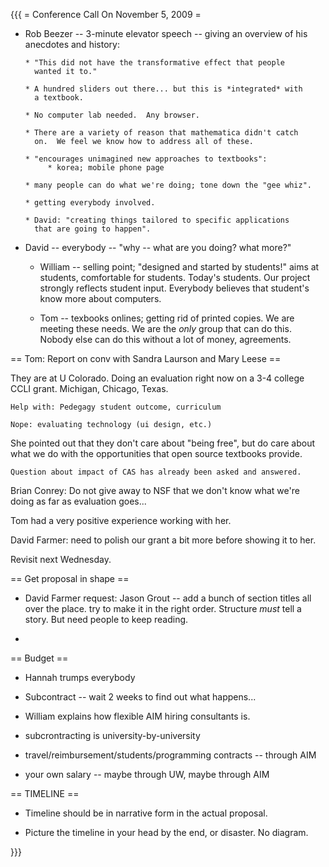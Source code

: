 {{{
= Conference Call On November 5, 2009 =

  * Rob Beezer -- 3-minute elevator speech -- giving an overview of
    his anecdotes and history:

        * "This did not have the transformative effect that people
          wanted it to."

        * A hundred sliders out there... but this is *integrated* with
          a textbook.

        * No computer lab needed.  Any browser. 

        * There are a variety of reason that mathematica didn't catch
          on.  We feel we know how to address all of these.

        * "encourages unimagined new approaches to textbooks":
             * korea; mobile phone page
 
        * many people can do what we're doing; tone down the "gee whiz".

        * getting everybody involved. 

        * David: "creating things tailored to specific applications
          that are going to happen".

   * David -- everybody -- "why -- what are you doing?  what more?"

       * William -- selling point; "designed and started by students!"
         aims at students, comfortable for students.  Today's
         students.  Our project strongly reflects student input.
         Everybody believes that student's know more about computers.

       * Tom -- texbooks onlines; getting rid of printed copies.  We
         are meeting these needs.  We are the *only* group that can do
         this.  Nobody else can do this without a lot of money,
         agreements.


== Tom: Report on conv with Sandra Laurson and Mary Leese ==

   They are at U Colorado.  Doing an evaluation right now on a 3-4
   college CCLI grant.   Michigan, Chicago, Texas. 

    Help with: Pedegagy student outcome, curriculum

    Nope: evaluating technology (ui design, etc.)

She pointed out that they don't care about "being free", but do care
about what we do with the opportunities that open source textbooks
provide.

    Question about impact of CAS has already been asked and answered.

Brian Conrey: Do not give away to NSF that we don't know what we're
doing as far as evaluation goes...

Tom had a very positive experience working with her. 

David Farmer: need to polish our grant a bit more before showing it to
her.

Revisit next Wednesday.


== Get proposal in shape ==

  * David Farmer request: Jason Grout -- add a bunch of section titles
    all over the place.  try to make it in the right order.
    Structure *must* tell a story.  But need people to keep reading. 

  * 

== Budget ==

   * Hannah trumps everybody

   * Subcontract -- wait 2 weeks to find out what happens...

   * William explains how flexible AIM hiring consultants is.

   * subcrontracting is university-by-university

   * travel/reimbursement/students/programming contracts -- through AIM

   * your own salary -- maybe through UW, maybe through AIM

== TIMELINE ==

   * Timeline should be in narrative form in the actual proposal. 
 
   * Picture the timeline in your head by the end, or disaster.  No diagram.

}}}
